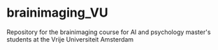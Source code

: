 # brainimaging_VU
Repository for the brainimaging course for AI and psychology master's students at the Vrije Universiteit Amsterdam
